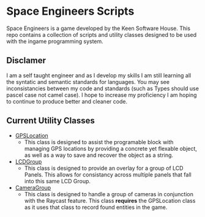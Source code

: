 ﻿# Space Engineers Scripts
 
 Space Engineers is a game developed by the Keen Software House.  This repo contains a collection of scripts and utility classes designed to be used with the ingame programming system.
 
 ## Disclamer
 I am a self taught engineer and as I develop my skills I am still learning all the syntatic and semantic standards for languages.  You may see inconsistancies between my code and standards (such as Types should use pascel case not camel case).  I hope to increase my proficiency I am hoping to continue to produce better and cleaner code.
 
 ## Current Utility Classes
 - [GPSLocation](https://github.com/tkottke90/Space-Engineers-Scripts/blob/master/lib/GPSLocation.class.cs)
    - This class is designed to assist the programable block with managing GPS locations by providing a concrete yet flexable object, as well as a way to save and recover the object as a string.
  - [LCDGroup](https://github.com/tkottke90/Space-Engineers-Scripts/blob/master/lib/LCDGroup.class.cs)
    - This class is designed to provide an overlay for a group of LCD Panels.  This allows for consistancy across multiple panels that fall into this same LCD Group.
  - [CameraGroup](https://github.com/tkottke90/Space-Engineers-Scripts/blob/master/lib/CameraGroup.class.cs)
    - This class is designed to handle a group of cameras in conjunction with the Raycast feature.  This class **requires** the GPSLocation class as it uses that class to record found entities in the game.

